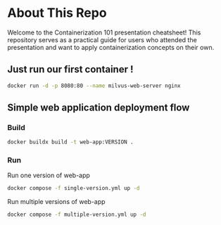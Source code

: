 # About This Repo
Welcome to the Containerization 101 presentation cheatsheet! This repository serves as a practical guide for users who attended the presentation and want to apply containerization concepts on their own.
## Just run our first container !
```bash
docker run -d -p 8080:80 --name milvus-web-server nginx
```

## Simple web application deployment flow
### Build
```bash
docker buildx build -t web-app:VERSION .
```

### Run
Run one version of web-app
```bash
docker compose -f single-version.yml up -d
```
Run multiple versions of web-app
```bash
docker compose -f multiple-version.yml up -d
```
